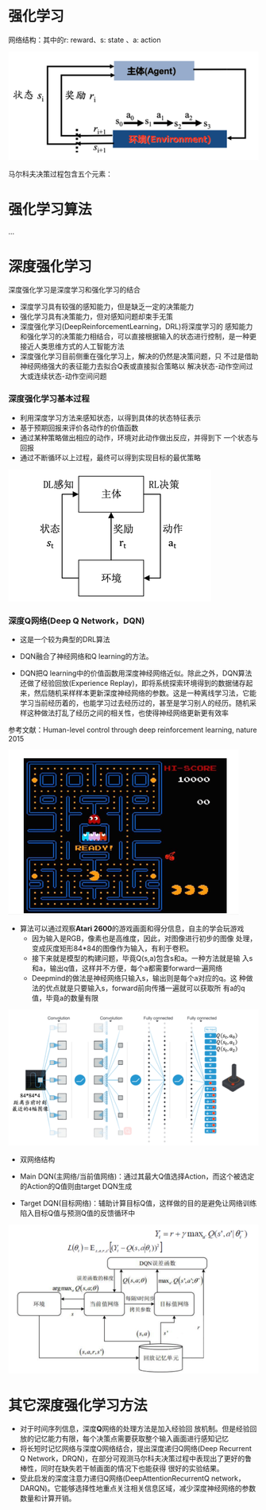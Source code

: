 # 强化学习

网络结构：其中的r: reward、s: state 、a: action

<img src="../image/DRL/1.png" alt="1" style="zoom:50%;" />

马尔科夫决策过程包含五个元素：

# 强化学习算法

...

# 深度强化学习

深度强化学习是深度学习和强化学习的结合

- 深度学习具有较强的感知能力，但是缺乏一定的决策能力
- 强化学习具有决策能力，但对感知问题却束手无策
- 深度强化学习(DeepReinforcementLearning，DRL)将深度学习的 感知能力和强化学习的决策能力相结合，可以直接根据输入的状态进行控制，是一种更接近人类思维方式的人工智能方法
- 深度强化学习目前侧重在强化学习上，解决的仍然是决策问题，只 不过是借助神经网络强大的表征能力去拟合Q表或直接拟合策略以 解决状态-动作空间过大或连续状态-动作空间问题

### 深度强化学习基本过程

- 利用深度学习方法来感知状态，以得到具体的状态特征表示
- 基于预期回报来评价各动作的价值函数
- 通过某种策略做出相应的动作，环境对此动作做出反应，并得到下 一个状态与回报
- 通过不断循环以上过程，最终可以得到实现目标的最优策略

<img src="../image/DRL/2.png" alt="2" style="zoom:50%;" />

### 深度Q网络(**Deep Q Network**，**DQN**)

- 这是一个较为典型的DRL算法

- DQN融合了神经网络和Q learning的方法。
- DQN把Q learning中的价值函数用深度神经网络近似。除此之外，DQN算法还做了经验回放(Experience Replay)，即将系统探索环境得到的数据储存起来，然后随机采样样本更新深度神经网络的参数。这是一种离线学习法，它能学习当前经历着的，也能学习过去经历过的，甚至是学习别人的经历。随机采样这种做法打乱了经历之间的相关性，也使得神经网络更新更有效率

参考文献：Human-level control through deep reinforcement learning, nature 2015

<img src="../image/DRL/3.png" alt="3" style="zoom:50%;" />

- 算法可以通过观察**Atari 2600**的游戏画面和得分信息，自主的学会玩游戏
  - 因为输入是RGB，像素也是高维度，因此，对图像进行初步的图像 处理，变成灰度矩形84*84的图像作为输入，有利于卷积。
  - 接下来就是模型的构建问题，毕竟Q(s,a)包含s和a。一种方法就是输 入s和a，输出q值，这样并不方便，每个a都需要forward一遍网络
  - Deepmind的做法是神经网络只输入s，输出则是每个a对应的q。这 种做法的优点就是只要输入s，forward前向传播一遍就可以获取所 有a的q值，毕竟a的数量有限

<img src="../image/DRL/4.png" alt="4" style="zoom:50%;" />

- 双网络结构

- Main DQN(主网络/当前值网络)：通过其最大Q值选择Action，而这个被选定的Action的Q值则由target DQN生成
- Target DQN(目标网络)：辅助计算目标Q值，这样做的目的是避免让网络训练陷入目标Q值与预测Q值的反馈循环中

<img src="../image/DRL/5.png" alt="5" style="zoom:50%;" />

# 其它深度强化学习方法

- 对于时间序列信息，深度**Q**网络的处理方法是加入经验回 放机制。但是经验回放的记忆能力有限，每个决策点需要获取整个输入画面进行感知记忆
- 将长短时记忆网络与深度Q网络结合，提出深度递归Q网络(Deep Recurrent Q Network，DRQN)，在部分可观测马尔科夫决策过程中表现出了更好的鲁棒性，同时在缺失若干帧画面的情况下也能获得 很好的实验结果。
- 受此启发的深度注意力递归Q网络(DeepAttentionRecurrentQ network，DARQN)。它能够选择性地重点关注相关信息区域，减少深度神经网络的参数数量和计算开销。

